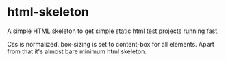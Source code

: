 # html-skeleton
A simple HTML skeleton to get simple static html test projects running fast.

Css is normalized. box-sizing is set to content-box for all elements. Apart from that it's almost bare minimum html skeleton.
